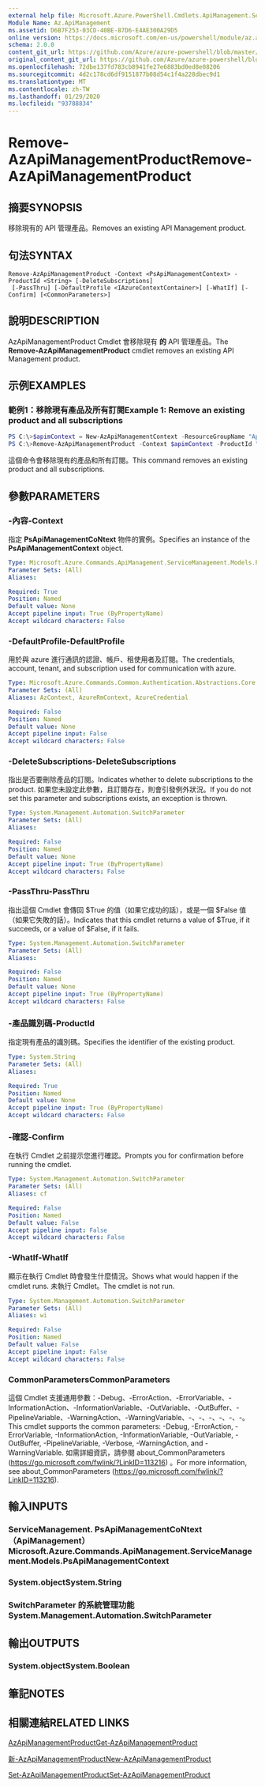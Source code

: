 ```yaml
---
external help file: Microsoft.Azure.PowerShell.Cmdlets.ApiManagement.ServiceManagement.dll-Help.xml
Module Name: Az.ApiManagement
ms.assetid: D6B7F253-03CD-40BE-87D6-E4AE300A29D5
online version: https://docs.microsoft.com/en-us/powershell/module/az.apimanagement/remove-azapimanagementproduct
schema: 2.0.0
content_git_url: https://github.com/Azure/azure-powershell/blob/master/src/ApiManagement/ApiManagement/help/Remove-AzApiManagementProduct.md
original_content_git_url: https://github.com/Azure/azure-powershell/blob/master/src/ApiManagement/ApiManagement/help/Remove-AzApiManagementProduct.md
ms.openlocfilehash: 72dbe137fd783cb8941fe27e6883bd0ed8e08206
ms.sourcegitcommit: 4d2c178cd6df9151877b08d54c1f4a228dbec9d1
ms.translationtype: MT
ms.contentlocale: zh-TW
ms.lasthandoff: 01/29/2020
ms.locfileid: "93788834"
---
```

# <span data-ttu-id="af7d9-101">Remove-AzApiManagementProduct</span><span class="sxs-lookup"><span data-stu-id="af7d9-101">Remove-AzApiManagementProduct</span></span>

## <span data-ttu-id="af7d9-102">摘要</span><span class="sxs-lookup"><span data-stu-id="af7d9-102">SYNOPSIS</span></span>
<span data-ttu-id="af7d9-103">移除現有的 API 管理產品。</span><span class="sxs-lookup"><span data-stu-id="af7d9-103">Removes an existing API Management product.</span></span>

## <span data-ttu-id="af7d9-104">句法</span><span class="sxs-lookup"><span data-stu-id="af7d9-104">SYNTAX</span></span>

```
Remove-AzApiManagementProduct -Context <PsApiManagementContext> -ProductId <String> [-DeleteSubscriptions]
 [-PassThru] [-DefaultProfile <IAzureContextContainer>] [-WhatIf] [-Confirm] [<CommonParameters>]
```

## <span data-ttu-id="af7d9-105">說明</span><span class="sxs-lookup"><span data-stu-id="af7d9-105">DESCRIPTION</span></span>
<span data-ttu-id="af7d9-106">AzApiManagementProduct Cmdlet 會移除現有 **的** API 管理產品。</span><span class="sxs-lookup"><span data-stu-id="af7d9-106">The **Remove-AzApiManagementProduct** cmdlet removes an existing API Management product.</span></span>

## <span data-ttu-id="af7d9-107">示例</span><span class="sxs-lookup"><span data-stu-id="af7d9-107">EXAMPLES</span></span>

### <span data-ttu-id="af7d9-108">範例1：移除現有產品及所有訂閱</span><span class="sxs-lookup"><span data-stu-id="af7d9-108">Example 1: Remove an existing product and all subscriptions</span></span>
```powershell
PS C:\>$apimContext = New-AzApiManagementContext -ResourceGroupName "Api-Default-WestUS" -ServiceName "contoso"
PS C:\>Remove-AzApiManagementProduct -Context $apimContext -ProductId "0123456789" -DeleteSubscriptions
```

<span data-ttu-id="af7d9-109">這個命令會移除現有的產品和所有訂閱。</span><span class="sxs-lookup"><span data-stu-id="af7d9-109">This command removes an existing product and all subscriptions.</span></span>

## <span data-ttu-id="af7d9-110">參數</span><span class="sxs-lookup"><span data-stu-id="af7d9-110">PARAMETERS</span></span>

### <span data-ttu-id="af7d9-111">-內容</span><span class="sxs-lookup"><span data-stu-id="af7d9-111">-Context</span></span>
<span data-ttu-id="af7d9-112">指定 **PsApiManagementCoNtext** 物件的實例。</span><span class="sxs-lookup"><span data-stu-id="af7d9-112">Specifies an instance of the **PsApiManagementContext** object.</span></span>

```yaml
Type: Microsoft.Azure.Commands.ApiManagement.ServiceManagement.Models.PsApiManagementContext
Parameter Sets: (All)
Aliases:

Required: True
Position: Named
Default value: None
Accept pipeline input: True (ByPropertyName)
Accept wildcard characters: False
```

### <span data-ttu-id="af7d9-113">-DefaultProfile</span><span class="sxs-lookup"><span data-stu-id="af7d9-113">-DefaultProfile</span></span>
<span data-ttu-id="af7d9-114">用於與 azure 進行通訊的認證、帳戶、租使用者及訂閱。</span><span class="sxs-lookup"><span data-stu-id="af7d9-114">The credentials, account, tenant, and subscription used for communication with azure.</span></span>

```yaml
Type: Microsoft.Azure.Commands.Common.Authentication.Abstractions.Core.IAzureContextContainer
Parameter Sets: (All)
Aliases: AzContext, AzureRmContext, AzureCredential

Required: False
Position: Named
Default value: None
Accept pipeline input: False
Accept wildcard characters: False
```

### <span data-ttu-id="af7d9-115">-DeleteSubscriptions</span><span class="sxs-lookup"><span data-stu-id="af7d9-115">-DeleteSubscriptions</span></span>
<span data-ttu-id="af7d9-116">指出是否要刪除產品的訂閱。</span><span class="sxs-lookup"><span data-stu-id="af7d9-116">Indicates whether to delete subscriptions to the product.</span></span>
<span data-ttu-id="af7d9-117">如果您未設定此參數，且訂閱存在，則會引發例外狀況。</span><span class="sxs-lookup"><span data-stu-id="af7d9-117">If you do not set this parameter and subscriptions exists, an exception is thrown.</span></span>

```yaml
Type: System.Management.Automation.SwitchParameter
Parameter Sets: (All)
Aliases:

Required: False
Position: Named
Default value: None
Accept pipeline input: True (ByPropertyName)
Accept wildcard characters: False
```

### <span data-ttu-id="af7d9-118">-PassThru</span><span class="sxs-lookup"><span data-stu-id="af7d9-118">-PassThru</span></span>
<span data-ttu-id="af7d9-119">指出這個 Cmdlet 會傳回 $True 的值（如果它成功的話），或是一個 $False 值（如果它失敗的話）。</span><span class="sxs-lookup"><span data-stu-id="af7d9-119">Indicates that this cmdlet returns a value of $True, if it succeeds, or a value of $False, if it fails.</span></span>

```yaml
Type: System.Management.Automation.SwitchParameter
Parameter Sets: (All)
Aliases:

Required: False
Position: Named
Default value: None
Accept pipeline input: True (ByPropertyName)
Accept wildcard characters: False
```

### <span data-ttu-id="af7d9-120">-產品識別碼</span><span class="sxs-lookup"><span data-stu-id="af7d9-120">-ProductId</span></span>
<span data-ttu-id="af7d9-121">指定現有產品的識別碼。</span><span class="sxs-lookup"><span data-stu-id="af7d9-121">Specifies the identifier of the existing product.</span></span>

```yaml
Type: System.String
Parameter Sets: (All)
Aliases:

Required: True
Position: Named
Default value: None
Accept pipeline input: True (ByPropertyName)
Accept wildcard characters: False
```

### <span data-ttu-id="af7d9-122">-確認</span><span class="sxs-lookup"><span data-stu-id="af7d9-122">-Confirm</span></span>
<span data-ttu-id="af7d9-123">在執行 Cmdlet 之前提示您進行確認。</span><span class="sxs-lookup"><span data-stu-id="af7d9-123">Prompts you for confirmation before running the cmdlet.</span></span>

```yaml
Type: System.Management.Automation.SwitchParameter
Parameter Sets: (All)
Aliases: cf

Required: False
Position: Named
Default value: False
Accept pipeline input: False
Accept wildcard characters: False
```

### <span data-ttu-id="af7d9-124">-WhatIf</span><span class="sxs-lookup"><span data-stu-id="af7d9-124">-WhatIf</span></span>
<span data-ttu-id="af7d9-125">顯示在執行 Cmdlet 時會發生什麼情況。</span><span class="sxs-lookup"><span data-stu-id="af7d9-125">Shows what would happen if the cmdlet runs.</span></span>
<span data-ttu-id="af7d9-126">未執行 Cmdlet。</span><span class="sxs-lookup"><span data-stu-id="af7d9-126">The cmdlet is not run.</span></span>

```yaml
Type: System.Management.Automation.SwitchParameter
Parameter Sets: (All)
Aliases: wi

Required: False
Position: Named
Default value: False
Accept pipeline input: False
Accept wildcard characters: False
```

### <span data-ttu-id="af7d9-127">CommonParameters</span><span class="sxs-lookup"><span data-stu-id="af7d9-127">CommonParameters</span></span>
<span data-ttu-id="af7d9-128">這個 Cmdlet 支援通用參數：-Debug、-ErrorAction、-ErrorVariable、-InformationAction、-InformationVariable、-OutVariable、-OutBuffer、-PipelineVariable、-WarningAction、-WarningVariable、-、-、-、-、-、-。</span><span class="sxs-lookup"><span data-stu-id="af7d9-128">This cmdlet supports the common parameters: -Debug, -ErrorAction, -ErrorVariable, -InformationAction, -InformationVariable, -OutVariable, -OutBuffer, -PipelineVariable, -Verbose, -WarningAction, and -WarningVariable.</span></span> <span data-ttu-id="af7d9-129">如需詳細資訊，請參閱 about_CommonParameters (https://go.microsoft.com/fwlink/?LinkID=113216) 。</span><span class="sxs-lookup"><span data-stu-id="af7d9-129">For more information, see about_CommonParameters (https://go.microsoft.com/fwlink/?LinkID=113216).</span></span>

## <span data-ttu-id="af7d9-130">輸入</span><span class="sxs-lookup"><span data-stu-id="af7d9-130">INPUTS</span></span>

### <span data-ttu-id="af7d9-131">ServiceManagement. PsApiManagementCoNtext （ApiManagement）</span><span class="sxs-lookup"><span data-stu-id="af7d9-131">Microsoft.Azure.Commands.ApiManagement.ServiceManagement.Models.PsApiManagementContext</span></span>

### <span data-ttu-id="af7d9-132">System.object</span><span class="sxs-lookup"><span data-stu-id="af7d9-132">System.String</span></span>

### <span data-ttu-id="af7d9-133">SwitchParameter 的系統管理功能</span><span class="sxs-lookup"><span data-stu-id="af7d9-133">System.Management.Automation.SwitchParameter</span></span>

## <span data-ttu-id="af7d9-134">輸出</span><span class="sxs-lookup"><span data-stu-id="af7d9-134">OUTPUTS</span></span>

### <span data-ttu-id="af7d9-135">System.object</span><span class="sxs-lookup"><span data-stu-id="af7d9-135">System.Boolean</span></span>

## <span data-ttu-id="af7d9-136">筆記</span><span class="sxs-lookup"><span data-stu-id="af7d9-136">NOTES</span></span>

## <span data-ttu-id="af7d9-137">相關連結</span><span class="sxs-lookup"><span data-stu-id="af7d9-137">RELATED LINKS</span></span>

[<span data-ttu-id="af7d9-138">AzApiManagementProduct</span><span class="sxs-lookup"><span data-stu-id="af7d9-138">Get-AzApiManagementProduct</span></span>](./Get-AzApiManagementProduct.md)

[<span data-ttu-id="af7d9-139">新-AzApiManagementProduct</span><span class="sxs-lookup"><span data-stu-id="af7d9-139">New-AzApiManagementProduct</span></span>](./New-AzApiManagementProduct.md)

[<span data-ttu-id="af7d9-140">Set-AzApiManagementProduct</span><span class="sxs-lookup"><span data-stu-id="af7d9-140">Set-AzApiManagementProduct</span></span>](./Set-AzApiManagementProduct.md)


